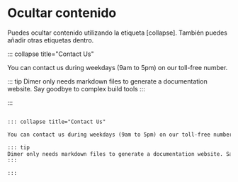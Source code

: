 # Ocultar contenido

Puedes ocultar contenido utilizando la etiqueta [collapse]. También puedes añadir otras etiquetas dentro.

::: collapse title="Contact Us"

You can contact us during weekdays (9am to 5pm) on our toll-free number.

::: tip
Dimer only needs markdown files to generate a documentation website. Say goodbye to complex build tools
:::

:::

```markdown

::: collapse title="Contact Us"

You can contact us during weekdays (9am to 5pm) on our toll-free number.

::: tip
Dimer only needs markdown files to generate a documentation website. Say goodbye to complex build tools
:::

:::
```
